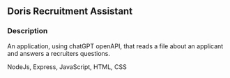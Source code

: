 ## Doris Recruitment Assistant

### Description
An application, using chatGPT openAPI, that reads a file about an applicant and answers a recruiters questions.

NodeJs, Express, JavaScript, HTML, CSS
